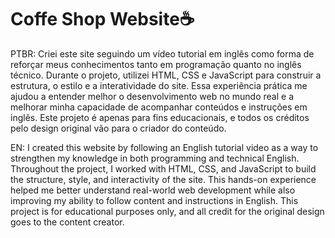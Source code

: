 # Coffe Shop Website☕
PTBR:
Criei este site seguindo um vídeo tutorial em inglês como forma de reforçar meus conhecimentos tanto em programação quanto no inglês técnico. Durante o projeto, utilizei HTML, CSS e JavaScript para construir a estrutura, o estilo e a interatividade do site. Essa experiência prática me ajudou a entender melhor o desenvolvimento web no mundo real e a melhorar minha capacidade de acompanhar conteúdos e instruções em inglês. Este projeto é apenas para fins educacionais, e todos os créditos pelo design original vão para o criador do conteúdo.

EN:
I created this website by following an English tutorial video as a way to strengthen my knowledge in both programming and technical English. Throughout the project, I worked with HTML, CSS, and JavaScript to build the structure, style, and interactivity of the site. This hands-on experience helped me better understand real-world web development while also improving my ability to follow content and instructions in English. This project is for educational purposes only, and all credit for the original design goes to the content creator.
